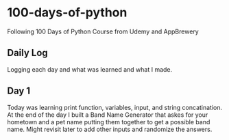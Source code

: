 # 100-days-of-python
Following 100 Days of Python Course from Udemy and AppBrewery

## Daily Log
Logging each day and what was learned and what I made.

## Day 1
Today was learning print function, variables, input, and string concatination. At the end of the day I built a Band Name Generator that askes for your hometown and a pet name putting them together to get a possible band name. Might revisit later to add other inputs and randomize the answers. 
